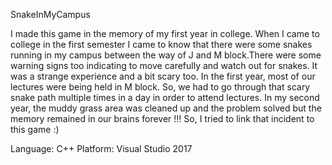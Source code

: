 SnakeInMyCampus



I made this game in the memory of my first year in college. When I came to college in the first semester I came to know that
there were some snakes running in my campus between the way of J and M block.There were some warning signs too indicating to move 
carefully and watch out for snakes. It was a strange experience and a bit scary too. In the first year, most of our lectures were being 
held in M block. So, we had to go through that scary snake path multiple times in a day in order to attend lectures. In my second year, 
the muddy grass area was cleaned up and the problem solved but the memory remained in our brains forever !!! So, I tried to link that 
incident to this game :)

Language: C++
Platform: Visual Studio 2017
